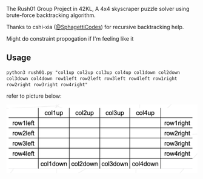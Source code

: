 The Rush01 Group Project in 42KL, A 4x4 skyscraper puzzle solver using brute-force backtracking algorithm.

Thanks to cshi-xia ([@SphagettiCodes](https://github.com/SpaghettiCodes)) for recursive backtracking help.

Might do constraint propogation if I'm feeling like it

## Usage
```
python3 rush01.py "col1up col2up col3up col4up col1down col2down col3down col4down row1left row2left row3left row4left row1right row2right row3right row4right"
```
refer to picture below:

![Guide](guide.png)
